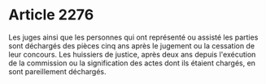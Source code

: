 # Article 2276

Les juges ainsi que les personnes qui ont représenté ou assisté les parties sont déchargés des pièces cinq ans après le jugement ou la cessation de leur concours.   Les huissiers de justice, après deux ans depuis l'exécution de la commission ou la signification des actes dont ils étaient chargés, en sont pareillement déchargés.